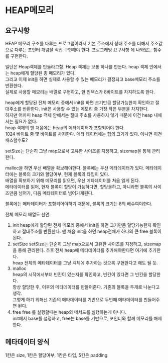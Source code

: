 # HEAP메모리

## 요구사항 
HEAP 메모리 구조를 다루는 프로그램이라서 기본 주소에서 상대 주소를 더해서 주소값으로 다루는 포인터 개념을 직접 구현해야 한다.
프로그래밍 요구사항 에 나와있는 함수를 구현한다.

일단은 Heap객체를 만들라고함. 
Heap 객체는 보통 하나를 만든다.
heap 객체 안에서는 heap에게 할당된 총 메모리가 있다.  
그리고 이제 init을 하면 실제로 사용할 수 있는 메모리가 결정되고 base메모리 주소를 반환한다.  
실제로 사용할 메모리는 배열로 구현하고, 한 인덱스가 8바이트를 차지하도록 한다. 

heap에게 할당된 전체 메모리 중에서 init을 하면 크기만큼 할당가능한지 확인하고 절대주소를 반환한다.
init은 사용할 수 있는 메모리 중 가장 작은 부분을 차지한다.  
하지만 어차피 heap 객체 안에서는 절대 주소를 사용하지 않기 때문에 이건 heap 내에서는 필요가 없다.  
heap 객체의 맨 처음에는 heap의 메타데이터가 포함되어야 한다.  
1024 바이트 중 몇 바이트를 차지한다.  메타 데이터에는 힙의 크기가 있다. 
아니면 이건 패스할수도?  

setSize는 단순히 그냥 map으로서 고유한 사이즈를 지정하고, sizemap을 통해 관리한다.  

malloc을 하면 우선 배열을 확보해야한다.
블록에는 우선 메타데이터가 있다. 메타데이터에는 블록의 크기와 할당여부, 현재 블록의 타입이 있다.  
배열을 확보하기 위해 메모리를 읽으면, 우선 메타데이터를 처음 읽게 된다.  
메타데이터를 읽어, 현재 블록이 할당이 가능하다면, 할당을하고, 아니라면 블록의 사이즈만큼 넘어가, 다음 메타데이터로 넘어가게된다.  


블록에는 메타데이터가 포함되어야하기 때문에, 블록의 크기는 8의 배수여야한다.

전체 메모리 배열도 선언.  
1. init
heap에게 할당된 전체 메모리 중에서 init을 하면 크기만큼 할당가능한지 확인하고 절대주소를 반환한다.
맨 처음 init을 하면 heap전체가 하나의 큰 free 블록이 된다. 
2. setSize
setSize는 단순히 그냥 map으로서 고유한 사이즈를 지정하고, sizemap을 통해 관리한다.
추후 전체 heap에 메타데이터를 추가해야한다면 여기에 추가한다.  
heap 전체의 메타데이터를 그냥 객체에 추가하는 것으록 구현한다고 해도 될 듯.
3. malloc  
heap의 시작에서부터 빈칸이 있는지를 확인하고, 빈칸이 있다면 그 빈칸을 할당한다.  
항상 할당한 후, 이후의 메타데이터를 만들어준다.
기존의 블록을 두개로 나눈다고 생각.   
그렇게 하기 위해선 기존의 메타데이터를 기반으로 두번째 메타데이터를 만들어주면 된다.   
4. free
free 를 실행할때는 heap의 메서드를 실행하는게 아니다.  
init에서 base를 설정하고, free는 base를 기반으로, 포인터와 함께 메모리를 해제한다. 


## 메타데이터 양식
1칸은 size,
1칸은 할당여부,
1칸은 타입,
5칸은 padding
    